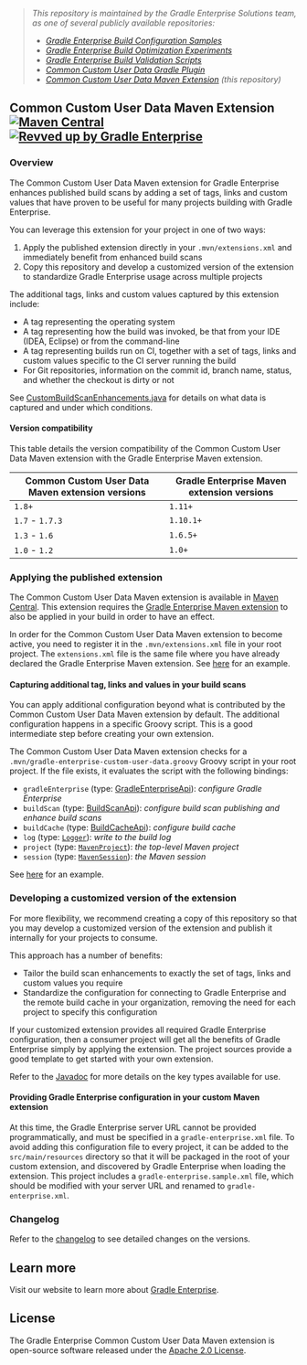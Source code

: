 > _This repository is maintained by the Gradle Enterprise Solutions team, as one of several publicly available repositories:_
> - _[Gradle Enterprise Build Configuration Samples][ge-build-config-samples]_
> - _[Gradle Enterprise Build Optimization Experiments][ge-build-optimization-experiments]_
> - _[Gradle Enterprise Build Validation Scripts][ge-build-validation-scripts]_
> - _[Common Custom User Data Gradle Plugin][ccud-gradle-plugin]_
> - _[Common Custom User Data Maven Extension][ccud-maven-extension] (this repository)_

## Common Custom User Data Maven Extension [![Maven Central](https://img.shields.io/maven-central/v/com.gradle/common-custom-user-data-maven-extension)](https://search.maven.org/artifact/com.gradle/common-custom-user-data-maven-extension) [![Revved up by Gradle Enterprise](https://img.shields.io/badge/Revved%20up%20by-Gradle%20Enterprise-06A0CE?logo=Gradle&labelColor=02303A)](https://ge.gradle.org/scans)

### Overview

The Common Custom User Data Maven extension for Gradle Enterprise enhances published build scans
by adding a set of tags, links and custom values that have proven to be useful for many projects building with Gradle Enterprise.

You can leverage this extension for your project in one of two ways:
1. Apply the published extension directly in your `.mvn/extensions.xml` and immediately benefit from enhanced build scans
2. Copy this repository and develop a customized version of the extension to standardize Gradle Enterprise usage across multiple projects

The additional tags, links and custom values captured by this extension include:
- A tag representing the operating system
- A tag representing how the build was invoked, be that from your IDE (IDEA, Eclipse) or from the command-line
- A tag representing builds run on CI, together with a set of tags, links and custom values specific to the CI server running the build
- For Git repositories, information on the commit id, branch name, status, and whether the checkout is dirty or not

See [CustomBuildScanEnhancements.java](./src/main/java/com/gradle/CustomBuildScanEnhancements.java) for details on what data is
captured and under which conditions.

#### Version compatibility

This table details the version compatibility of the Common Custom User Data Maven extension with the Gradle Enterprise Maven extension.

| Common Custom User Data Maven extension versions | Gradle Enterprise Maven extension versions |
| ------------------------------------------------ | ------------------------------------------ |
| `1.8+`                                           | `1.11+`                                    |
| `1.7` - `1.7.3`                                  | `1.10.1+`                                  |
| `1.3` - `1.6`                                    | `1.6.5+`                                   |
| `1.0` - `1.2`                                    | `1.0+`                                     |

### Applying the published extension

The Common Custom User Data Maven extension is available in [Maven Central](https://search.maven.org/artifact/com.gradle/common-custom-user-data-maven-extension). This extension
requires the [Gradle Enterprise Maven extension](https://search.maven.org/artifact/com.gradle/gradle-enterprise-maven-extension) to also be applied in your build in order to have an effect.

In order for the Common Custom User Data Maven extension to become active, you need to register it in the `.mvn/extensions.xml` file in your root project.
The `extensions.xml` file is the same file where you have already declared the Gradle Enterprise Maven extension. See [here](https://github.com/gradle/gradle-enterprise-build-config-samples/blob/master/common-custom-user-data-maven-extension/.mvn/extensions.xml) for an example.

#### Capturing additional tag, links and values in your build scans

You can apply additional configuration beyond what is contributed by the Common Custom User Data Maven extension by default. The additional configuration happens in a specific
Groovy script. This is a good intermediate step before creating your own extension.

The Common Custom User Data Maven extension checks for a `.mvn/gradle-enterprise-custom-user-data.groovy` Groovy script in your root project. If the file exists, it evaluates
the script with the following bindings:

- `gradleEnterprise` (type: [GradleEnterpriseApi](https://docs.gradle.com/enterprise/maven-extension/api/com/gradle/maven/extension/api/GradleEnterpriseApi.html)): _configure Gradle Enterprise_
- `buildScan` (type: [BuildScanApi](https://docs.gradle.com/enterprise/maven-extension/api/com/gradle/maven/extension/api/scan/BuildScanApi.html)): _configure build scan publishing and enhance build scans_
- `buildCache` (type: [BuildCacheApi](https://docs.gradle.com/enterprise/maven-extension/api/com/gradle/maven/extension/api/cache/BuildCacheApi.html)): _configure build cache_
- `log` (type: [`Logger`](http://www.slf4j.org/apidocs/org/slf4j/Logger.html)): _write to the build log_
- `project` (type: [`MavenProject`](https://maven.apache.org/ref/current/maven-core/apidocs/org/apache/maven/project/MavenProject.html)): _the top-level Maven project_
- `session` (type: [`MavenSession`](https://maven.apache.org/ref/current/maven-core/apidocs/org/apache/maven/execution/MavenSession.html)): _the Maven session_

See [here](https://github.com/gradle/gradle-enterprise-build-config-samples/blob/master/common-custom-user-data-maven-extension/.mvn/gradle-enterprise-custom-user-data.groovy) for an example.

### Developing a customized version of the extension

For more flexibility, we recommend creating a copy of this repository so that you may develop a customized version of the extension and publish it internally for your projects to consume.

This approach has a number of benefits:
- Tailor the build scan enhancements to exactly the set of tags, links and custom values you require
- Standardize the configuration for connecting to Gradle Enterprise and the remote build cache in your organization, removing the need for each project to specify this configuration

If your customized extension provides all required Gradle Enterprise configuration, then a consumer project will get all the benefits of Gradle Enterprise simply by applying the
extension. The project sources provide a good template to get started with your own extension.

Refer to the [Javadoc](https://docs.gradle.com/enterprise/maven-extension/api/) for more details on the key types available for use.

#### Providing Gradle Enterprise configuration in your custom Maven extension

At this time, the Gradle Enterprise server URL cannot be provided programmatically, and must be specified in a `gradle-enterprise.xml` file.
To avoid adding this configuration file to every project, it can be added to the `src/main/resources` directory so that it will be packaged in the root of your custom
extension, and discovered by Gradle Enterprise when loading the extension.  This project includes a `gradle-enterprise.sample.xml` file, which should be modified with your
server URL and renamed to `gradle-enterprise.xml`.

### Changelog

Refer to the [changelog](https://github.com/gradle/gradle-enterprise-build-config-samples/blob/master/common-custom-user-data-maven-extension/CHANGELOG.md) to see detailed changes on the versions.

## Learn more

Visit our website to learn more about [Gradle Enterprise][gradle-enterprise].

## License

The Gradle Enterprise Common Custom User Data Maven extension is open-source software released under the [Apache 2.0 License][apache-license].

[ge-build-config-samples]: https://github.com/gradle/gradle-enterprise-build-config-samples
[ge-build-optimization-experiments]: https://github.com/gradle/gradle-enterprise-build-optimization-experiments
[ge-build-validation-scripts]: https://github.com/gradle/gradle-enterprise-build-validation-scripts
[ccud-gradle-plugin]: https://github.com/gradle/common-custom-user-data-gradle-plugin
[ccud-maven-extension]: https://github.com/gradle/common-custom-user-data-maven-extension
[gradle-enterprise]: https://gradle.com/enterprise
[apache-license]: https://www.apache.org/licenses/LICENSE-2.0.html

